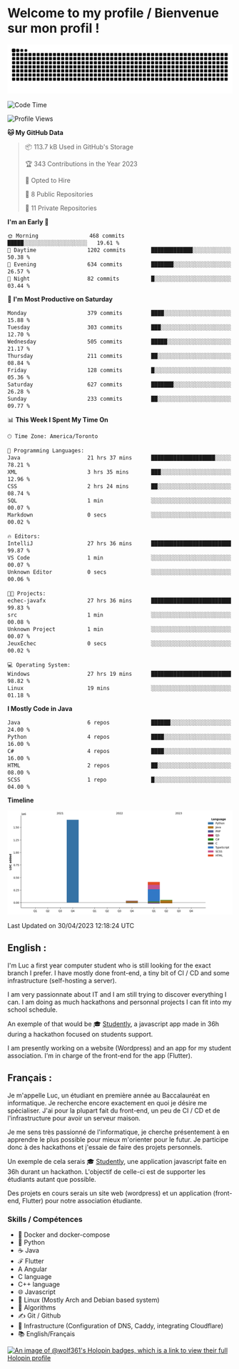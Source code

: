 # Welcome to my profile / Bienvenue sur mon profil !

![snake gif](https://github.com/wolf-361/wolf-361/blob/output/github-contribution-grid-snake.svg)

<!--START_SECTION:waka-->
![Code Time](http://img.shields.io/badge/Code%20Time-65%20hrs%2019%20mins-blue)

![Profile Views](http://img.shields.io/badge/Profile%20Views-0-blue)

**🐱 My GitHub Data** 

> 📦 113.7 kB Used in GitHub's Storage 
 > 
> 🏆 343 Contributions in the Year 2023
 > 
> 💼 Opted to Hire
 > 
> 📜 8 Public Repositories 
 > 
> 🔑 11 Private Repositories 
 > 
**I'm an Early 🐤** 

```text
🌞 Morning                468 commits         █████░░░░░░░░░░░░░░░░░░░░   19.61 % 
🌆 Daytime                1202 commits        █████████████░░░░░░░░░░░░   50.38 % 
🌃 Evening                634 commits         ███████░░░░░░░░░░░░░░░░░░   26.57 % 
🌙 Night                  82 commits          █░░░░░░░░░░░░░░░░░░░░░░░░   03.44 % 
```
📅 **I'm Most Productive on Saturday** 

```text
Monday                   379 commits         ████░░░░░░░░░░░░░░░░░░░░░   15.88 % 
Tuesday                  303 commits         ███░░░░░░░░░░░░░░░░░░░░░░   12.70 % 
Wednesday                505 commits         █████░░░░░░░░░░░░░░░░░░░░   21.17 % 
Thursday                 211 commits         ██░░░░░░░░░░░░░░░░░░░░░░░   08.84 % 
Friday                   128 commits         █░░░░░░░░░░░░░░░░░░░░░░░░   05.36 % 
Saturday                 627 commits         ███████░░░░░░░░░░░░░░░░░░   26.28 % 
Sunday                   233 commits         ██░░░░░░░░░░░░░░░░░░░░░░░   09.77 % 
```


📊 **This Week I Spent My Time On** 

```text
🕑︎ Time Zone: America/Toronto

💬 Programming Languages: 
Java                     21 hrs 37 mins      ████████████████████░░░░░   78.21 % 
XML                      3 hrs 35 mins       ███░░░░░░░░░░░░░░░░░░░░░░   12.96 % 
CSS                      2 hrs 24 mins       ██░░░░░░░░░░░░░░░░░░░░░░░   08.74 % 
SQL                      1 min               ░░░░░░░░░░░░░░░░░░░░░░░░░   00.07 % 
Markdown                 0 secs              ░░░░░░░░░░░░░░░░░░░░░░░░░   00.02 % 

🔥 Editors: 
IntelliJ                 27 hrs 36 mins      █████████████████████████   99.87 % 
VS Code                  1 min               ░░░░░░░░░░░░░░░░░░░░░░░░░   00.07 % 
Unknown Editor           0 secs              ░░░░░░░░░░░░░░░░░░░░░░░░░   00.06 % 

🐱‍💻 Projects: 
echec-javafx             27 hrs 36 mins      █████████████████████████   99.83 % 
src                      1 min               ░░░░░░░░░░░░░░░░░░░░░░░░░   00.08 % 
Unknown Project          1 min               ░░░░░░░░░░░░░░░░░░░░░░░░░   00.07 % 
JeuxEchec                0 secs              ░░░░░░░░░░░░░░░░░░░░░░░░░   00.02 % 

💻 Operating System: 
Windows                  27 hrs 19 mins      █████████████████████████   98.82 % 
Linux                    19 mins             ░░░░░░░░░░░░░░░░░░░░░░░░░   01.18 % 
```

**I Mostly Code in Java** 

```text
Java                     6 repos             ██████░░░░░░░░░░░░░░░░░░░   24.00 % 
Python                   4 repos             ████░░░░░░░░░░░░░░░░░░░░░   16.00 % 
C#                       4 repos             ████░░░░░░░░░░░░░░░░░░░░░   16.00 % 
HTML                     2 repos             ██░░░░░░░░░░░░░░░░░░░░░░░   08.00 % 
SCSS                     1 repo              █░░░░░░░░░░░░░░░░░░░░░░░░   04.00 % 
```



**Timeline**

![Lines of Code chart](https://raw.githubusercontent.com/wolf-361/wolf-361/main/assets/bar_graph.png)


 Last Updated on 30/04/2023 12:18:24 UTC
<!--END_SECTION:waka-->

## English : 

I'm Luc a first year computer student who is still looking for the exact branch I prefer. I have mostly done front-end, a tiny bit of CI / CD and some infrastructure (self-hosting a server).

I am very passionnate about IT and I am still trying to discover everything I can. I am doing as much hackathons and personnal projects I can fit into my school schedule.

An exemple of that would be 🎓 [Studently](https://github.com/wolf-361/Studently-CodeJam12), a javascript app made in 36h during a hackathon focused on students support.

I am presently working on a website (Wordpress) and an app for my student association. I'm in charge of the front-end for the app (Flutter).

## Français :

Je m'appelle Luc, un étudiant en première année au Baccalauréat en informatique. Je recherche encore exactement en quoi je désire me spécialiser. J'ai pour la plupart fait du front-end, un peu de CI / CD et de l'infrastructure pour avoir un serveur maison.

Je me sens très passionné de l'informatique, je cherche présentement à en apprendre le plus possible pour mieux m'orienter pour le futur. Je participe donc à des hackathons et j'essaie de faire des projets personnels.

Un exemple de cela serais 🎓 [Studently](https://github.com/wolf-361/Studently-CodeJam12), une application javascript faite en 36h durant un hackathon. L'objectif de celle-ci est de supporter les étudiants autant que possible.

Des projets en cours serais un site web (wordpress) et un application (front-end, Flutter) pour notre association étudiante.

###  Skills / Compétences

* 🐋 Docker and docker-compose
* 🐍 Python
* ☕ Java
* ℱ Flutter
* A Angular
* C language
* C++ language
* 🌐 Javascript
* 🐧 Linux (Mostly Arch and Debian based system)
* 🧩 Algorithms
* ✍️ Git / Github
* 📜 Infrastructure (Configuration of DNS, Caddy, integrating Cloudflare)
* 📚 English/Français

[![An image of @wolf361's Holopin badges, which is a link to view their full Holopin profile](https://holopin.me/wolf361)](https://holopin.io/@wolf361)


